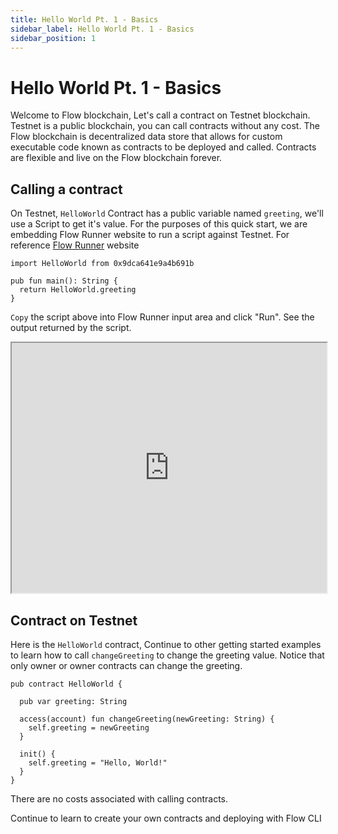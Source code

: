 ```yaml
---
title: Hello World Pt. 1 - Basics
sidebar_label: Hello World Pt. 1 - Basics
sidebar_position: 1
---
```


# Hello World Pt. 1 - Basics

Welcome to Flow blockchain, Let's call a contract on Testnet blockchain. Testnet is a public blockchain, you can call contracts without any cost. The Flow blockchain is decentralized data store that allows for custom executable code known as contracts to be deployed and called. Contracts are flexible and live on the Flow blockchain forever. 

## Calling a contract
On Testnet, `HelloWorld` Contract has a public variable named `greeting`, we'll use a Script to get it's value. For the purposes of this quick start, we are embedding Flow Runner website to run a script against Testnet. For reference [Flow Runner](https://run.dnz.dev/) website


```
import HelloWorld from 0x9dca641e9a4b691b

pub fun main(): String {
  return HelloWorld.greeting
}
```
`Copy` the script above into Flow Runner input area and click "Run". See the output returned by the script. 

<iframe className="flow-runner-iframe" src="https://run.dnz.dev/" width="100%" height="400px"></iframe>

## Contract on Testnet

Here is the `HelloWorld` contract, Continue to other getting started examples to learn how to call `changeGreeting` to change the greeting value. Notice that only owner or owner contracts can change the greeting.
```
pub contract HelloWorld {

  pub var greeting: String

  access(account) fun changeGreeting(newGreeting: String) {
    self.greeting = newGreeting
  }

  init() {
    self.greeting = "Hello, World!"
  }
}

```
<Callout type="info">
There are no costs associated with calling contracts. 
</Callout>

Continue to learn to create your own contracts and deploying with Flow CLI